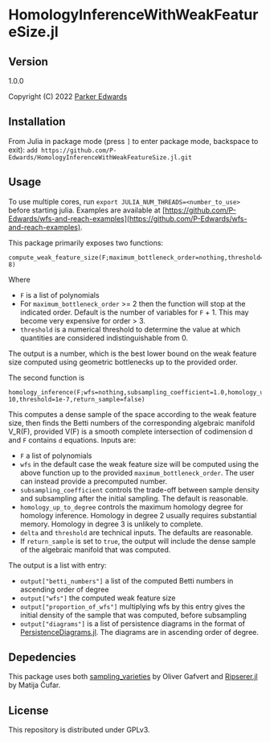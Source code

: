 HomologyInferenceWithWeakFeatureSize.jl
=======================================

Version
-------
1.0.0


Copyright (C) 2022 [Parker
Edwards](https://sites.nd.edu/parker-edwards/)


Installation
-------------
From Julia in package mode (press `]` to enter package mode, backspace to exit): `add https://github.com/P-Edwards/HomologyInferenceWithWeakFeatureSize.jl.git`


Usage
------
To use multiple cores, run `export JULIA_NUM_THREADS=<number_to_use>` before starting julia. Examples are available at [https://github.com/P-Edwards/wfs-and-reach-examples](https://github.com/P-Edwards/wfs-and-reach-examples).


This package primarily exposes two functions: 

	compute_weak_feature_size(F;maximum_bottleneck_order=nothing,threshold=1e-8)

Where 
* `F` is a list of polynomials
* For `maximum_bottleneck_order` >= 2 then the function will stop at the indicated order. Default is the number of variables for `F` + 1. This may become very expensive for order > 3. 
* `threshold` is a numerical threshold to determine the value at which quantities are considered indistinguishable from 0.

The output is a number, which is the best lower bound on the weak feature size computed using geometric bottlenecks up to the provided order. 


The second function is
	
	homology_inference(F;wfs=nothing,subsampling_coefficient=1.0,homology_up_to_degree=1,maximum_bottleneck_order=nothing,delta=1e-10,threshold=1e-7,return_sample=false)

This computes a dense sample of the space according to the weak feature size, then finds the Betti numbers of the corresponding algebraic manifold V_R(F), provided V(F) is a smooth complete intersection of codimension d and `F` contains `d` equations. Inputs are: 

* `F` a list of polynomials 
* `wfs` in the default case the weak feature size will be computed using the above function up to the provided `maximum_bottleneck_order`. The user can instead provide a precomputed number. 
* `subsampling_coefficient` controls the trade-off between sample density and subsampling after the initial sampling. The default is reasonable. 
* `homology_up_to_degree` controls the maximum homology degree for homology inference. Homology in degree 2 usually requires substantial memory. Homology in degree 3 is unlikely to complete.
* `delta` and `threshold` are technical inputs. The defaults are reasonable. 
* If `return_sample` is set to `true`, the output will include the dense sample of the algebraic manifold that was computed. 


The output is a list with entry: 
* `output["betti_numbers"]` a list of the computed Betti numbers in ascending order of degree
* `output["wfs"]` the computed weak feature size
* `output["proportion_of_wfs"]` multiplying wfs by this entry gives the initial density of the sample that was computed, before subsampling
* `output["diagrams"]` is a list of persistence diagrams in the format of [PersistenceDiagrams.jl](https://github.com/mtsch/PersistenceDiagrams.jl). The diagrams are in ascending order of degree. 


Depedencies
-----------
This package uses both [sampling_varieties](https://github.com/olivergafvert/sampling_varieties) by Oliver Gafvert and [Ripserer.jl](https://mtsch.github.io/Ripserer.jl/dev/) by Matija Čufar. 

License
-------
This repository is distributed under GPLv3. 